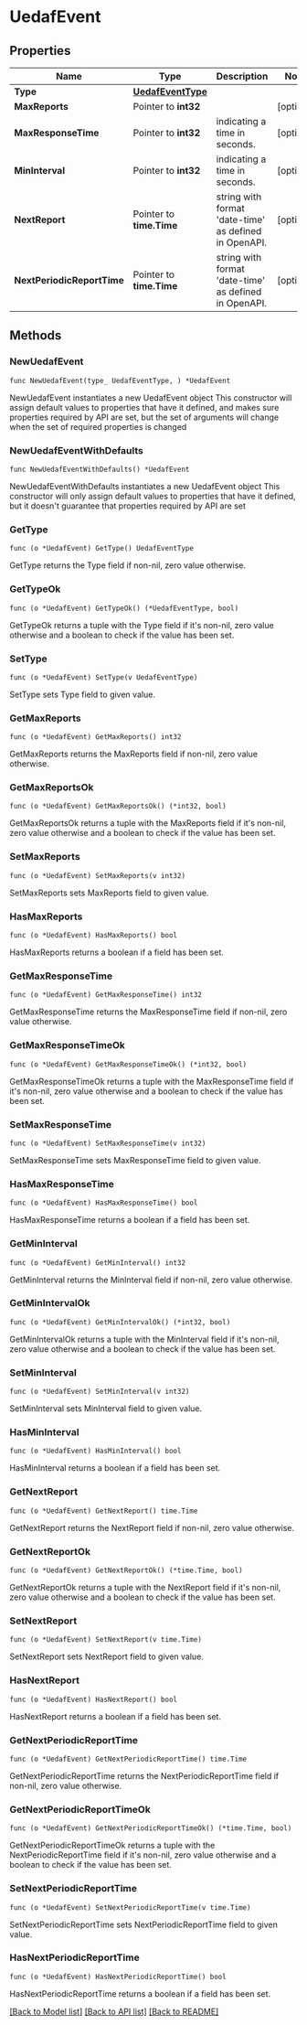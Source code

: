 # UedafEvent

## Properties

Name | Type | Description | Notes
------------ | ------------- | ------------- | -------------
**Type** | [**UedafEventType**](UedafEventType.md) |  | 
**MaxReports** | Pointer to **int32** |  | [optional] 
**MaxResponseTime** | Pointer to **int32** | indicating a time in seconds. | [optional] 
**MinInterval** | Pointer to **int32** | indicating a time in seconds. | [optional] 
**NextReport** | Pointer to **time.Time** | string with format &#39;date-time&#39; as defined in OpenAPI. | [optional] 
**NextPeriodicReportTime** | Pointer to **time.Time** | string with format &#39;date-time&#39; as defined in OpenAPI. | [optional] 

## Methods

### NewUedafEvent

`func NewUedafEvent(type_ UedafEventType, ) *UedafEvent`

NewUedafEvent instantiates a new UedafEvent object
This constructor will assign default values to properties that have it defined,
and makes sure properties required by API are set, but the set of arguments
will change when the set of required properties is changed

### NewUedafEventWithDefaults

`func NewUedafEventWithDefaults() *UedafEvent`

NewUedafEventWithDefaults instantiates a new UedafEvent object
This constructor will only assign default values to properties that have it defined,
but it doesn't guarantee that properties required by API are set

### GetType

`func (o *UedafEvent) GetType() UedafEventType`

GetType returns the Type field if non-nil, zero value otherwise.

### GetTypeOk

`func (o *UedafEvent) GetTypeOk() (*UedafEventType, bool)`

GetTypeOk returns a tuple with the Type field if it's non-nil, zero value otherwise
and a boolean to check if the value has been set.

### SetType

`func (o *UedafEvent) SetType(v UedafEventType)`

SetType sets Type field to given value.


### GetMaxReports

`func (o *UedafEvent) GetMaxReports() int32`

GetMaxReports returns the MaxReports field if non-nil, zero value otherwise.

### GetMaxReportsOk

`func (o *UedafEvent) GetMaxReportsOk() (*int32, bool)`

GetMaxReportsOk returns a tuple with the MaxReports field if it's non-nil, zero value otherwise
and a boolean to check if the value has been set.

### SetMaxReports

`func (o *UedafEvent) SetMaxReports(v int32)`

SetMaxReports sets MaxReports field to given value.

### HasMaxReports

`func (o *UedafEvent) HasMaxReports() bool`

HasMaxReports returns a boolean if a field has been set.

### GetMaxResponseTime

`func (o *UedafEvent) GetMaxResponseTime() int32`

GetMaxResponseTime returns the MaxResponseTime field if non-nil, zero value otherwise.

### GetMaxResponseTimeOk

`func (o *UedafEvent) GetMaxResponseTimeOk() (*int32, bool)`

GetMaxResponseTimeOk returns a tuple with the MaxResponseTime field if it's non-nil, zero value otherwise
and a boolean to check if the value has been set.

### SetMaxResponseTime

`func (o *UedafEvent) SetMaxResponseTime(v int32)`

SetMaxResponseTime sets MaxResponseTime field to given value.

### HasMaxResponseTime

`func (o *UedafEvent) HasMaxResponseTime() bool`

HasMaxResponseTime returns a boolean if a field has been set.

### GetMinInterval

`func (o *UedafEvent) GetMinInterval() int32`

GetMinInterval returns the MinInterval field if non-nil, zero value otherwise.

### GetMinIntervalOk

`func (o *UedafEvent) GetMinIntervalOk() (*int32, bool)`

GetMinIntervalOk returns a tuple with the MinInterval field if it's non-nil, zero value otherwise
and a boolean to check if the value has been set.

### SetMinInterval

`func (o *UedafEvent) SetMinInterval(v int32)`

SetMinInterval sets MinInterval field to given value.

### HasMinInterval

`func (o *UedafEvent) HasMinInterval() bool`

HasMinInterval returns a boolean if a field has been set.

### GetNextReport

`func (o *UedafEvent) GetNextReport() time.Time`

GetNextReport returns the NextReport field if non-nil, zero value otherwise.

### GetNextReportOk

`func (o *UedafEvent) GetNextReportOk() (*time.Time, bool)`

GetNextReportOk returns a tuple with the NextReport field if it's non-nil, zero value otherwise
and a boolean to check if the value has been set.

### SetNextReport

`func (o *UedafEvent) SetNextReport(v time.Time)`

SetNextReport sets NextReport field to given value.

### HasNextReport

`func (o *UedafEvent) HasNextReport() bool`

HasNextReport returns a boolean if a field has been set.

### GetNextPeriodicReportTime

`func (o *UedafEvent) GetNextPeriodicReportTime() time.Time`

GetNextPeriodicReportTime returns the NextPeriodicReportTime field if non-nil, zero value otherwise.

### GetNextPeriodicReportTimeOk

`func (o *UedafEvent) GetNextPeriodicReportTimeOk() (*time.Time, bool)`

GetNextPeriodicReportTimeOk returns a tuple with the NextPeriodicReportTime field if it's non-nil, zero value otherwise
and a boolean to check if the value has been set.

### SetNextPeriodicReportTime

`func (o *UedafEvent) SetNextPeriodicReportTime(v time.Time)`

SetNextPeriodicReportTime sets NextPeriodicReportTime field to given value.

### HasNextPeriodicReportTime

`func (o *UedafEvent) HasNextPeriodicReportTime() bool`

HasNextPeriodicReportTime returns a boolean if a field has been set.


[[Back to Model list]](../README.md#documentation-for-models) [[Back to API list]](../README.md#documentation-for-api-endpoints) [[Back to README]](../README.md)



